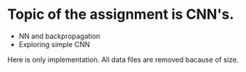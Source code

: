 # Topic of the assignment is CNN's.
* NN and backpropagation
* Exploring simple CNN

Here is only implementation. All data files are removed bacause of size.
